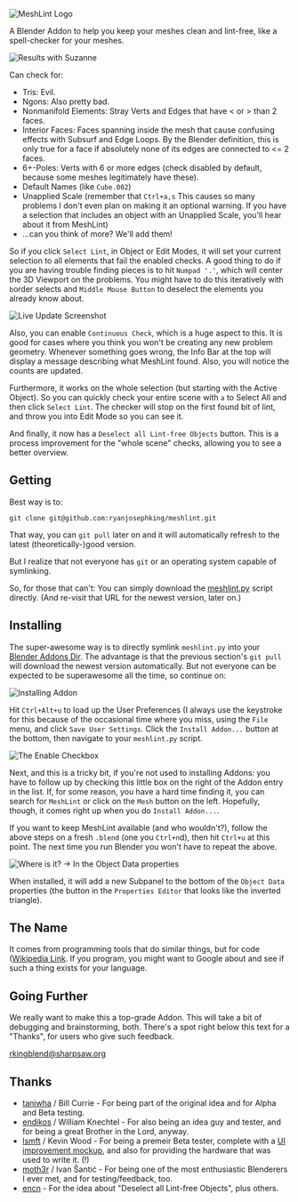 ![MeshLint Logo](img/logo-suzanne.png "The default Monkey
has 32 Tris, 42 Nonmanifold Elements, and 9 6+-Edge Poles.")

A Blender Addon to help you keep your meshes clean and lint-free, like a
spell-checker for your meshes.

![Results with Suzanne](img/messed-up-mesh.png "Found some
Issues.")

Can check for:

 - Tris: Evil.
 - Ngons: Also pretty bad.
 - Nonmanifold Elements: Stray Verts and Edges that have < or > than 2 faces.
 - Interior Faces: Faces spanning inside the mesh that cause confusing
     effects with Subsurf and Edge Loops. By the Blender definition, this is
     only true for a face if absolutely none of its edges are connected to <=
     2 faces.
 - 6+-Poles: Verts with 6 or more edges (check disabled by default, because
   some meshes legitimately have these).
 - Default Names (like `Cube.002`)
 - Unapplied Scale (remember that `Ctrl+a,s` This causes so many problems I
   don't even plan on making it an optional warning. If you have a selection
   that includes an object with an Unapplied Scale, you'll hear about it from
   MeshLint)
 - ...can you think of more? We'll add them!

So if you click `Select Lint`, in Object or Edit Modes, it will set your
current selection to all elements that fail the enabled checks. A good thing
to do if you are having trouble finding pieces is to hit `Numpad '.'`, which
will center the 3D Viewport on the problems. You might have to do this
iteratively with `b`order selects and `Middle Mouse Button` to deselect the
elements you already know about.

![Live Update Screenshot](img/infobar.png "Live update
screnshot.")

Also, you can enable `Continuous Check`, which is a huge aspect to this. It is
good for cases where you think you won't be creating any new problem geometry.
Whenever something goes wrong, the Info Bar at the top will display a message
describing what MeshLint found. Also, you will notice the counts are updated.

Furthermore, it works on the whole selection (but starting with the Active
Object). So you can quickly check your entire scene with `a` to Select All and
then click `Select Lint`. The checker will stop on the first found bit of
lint, and throw you into Edit Mode so you can see it.

And finally, it now has a `Deselect all Lint-free Objects` button. This is a
process improvement for the "whole scene" checks, allowing you to see a better
overview.

Getting
-------

Best way is to:

    git clone git@github.com:ryanjosephking/meshlint.git

That way, you can `git pull` later on and it will automatically refresh to the
latest (theoretically-)good version.

But I realize that not everyone has `git` or an operating system capable of
symlinking.

So, for those that can't: You can simply download the
[meshlint.py](https://raw.github.com/ryanjosephking/meshlint/master/meshlint.py)
script directly. (And re-visit that URL for the newest version, later on.)

Installing
----------

The super-awesome way is to directly symlink `meshlint.py` into your [Blender
Addons
Dir](http://wiki.blender.org/index.php/Doc:2.6/Manual/Introduction/Installing_Blender/DirectoryLayout).
The advantage is that the previous section's `git pull` will download the
newest version automatically. But not everyone can be expected to be
superawesome all the time, so continue on:

![Installing Addon](img/install-addon.png "`Install
Addon...` screen.")

Hit `Ctrl+Alt+u` to load up the User Preferences (I always use the keystroke
for this because of the occasional time where you miss, using the `File` menu,
and click `Save User Settings`. Click the `Install Addon...` button at the
bottom, then navigate to your `meshlint.py` script.

![The Enable Checkbox](img/enable-checkbox.png "The Enable
checkbox.")

Next, and this is a tricky bit, if you're not used to installing Addons: you
have to follow up by checking this little box on the right of the Addon entry
in the list. If, for some reason, you have a hard time finding it, you can
search for `MeshLint` or click on the `Mesh` button on the left. Hopefully,
though, it comes right up when you do `Install Addon...`.

If you want to keep MeshLint available (and who wouldn't?), follow the above
steps on a fresh `.blend` (one you `Ctrl+n`d), then hit `Ctrl+u` at this
point. The next time you run Blender you won't have to repeat the above.

![Where is it? -> In the Object Data
properties](img/where-is-it.png "Object Data properties")

When installed, it will add a new Subpanel to the bottom of the `Object Data`
properties (the button in the `Properties Editor` that looks like the inverted
triangle).

The Name
--------

It comes from programming tools that do similar things, but for code
([Wikipedia Link](http://en.wikipedia.org/wiki/Lint\_(software\))). If you
program, you might want to Google about and see if such a thing exists for
your language. 

Going Further
-------------

We really want to make this a top-grade Addon. This will take a bit of
debugging and brainstorming, both. There's a spot right below this text for a
"Thanks", for users who give such feedback.

<rkingblend@sharpsaw.org>

Thanks
-----

- [taniwha](http://taniwha.org/~bill/) / Bill Currie - For being part of the
  original idea and for Alpha and Beta testing.
- [endikos](http://www.endikos.com/) / William Knechtel - For also being an
  idea guy and tester, and for being a great Brother in the Lord, anyway.
- [lsmft](http://www.youtube.com/user/Ismft) / Kevin Wood - For being a
  premeir Beta tester, complete with a [UI improvement
  mockup](img/lsmft.png "Likes Sending Me Fine Templates"), and also for
  providing the hardware that was used to write it.
  (!)
- [moth3r](http://www.moth3r.com/) / Ivan Šantić - For being one of the most
  enthusiastic Blenderers I ever met, and for testing/feedback, too.
- [encn](http://blenderartists.org/forum/member.php?102273-encn) - For the
  idea about "Deselect all Lint-free Objects", plus others.
